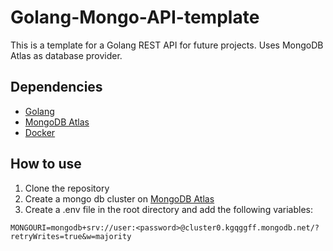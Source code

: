 # Golang-Mongo-API-template
This is a template for a Golang REST API for future projects. Uses MongoDB Atlas as database provider.

## Dependencies
- [Golang](https://golang.org/)
- [MongoDB Atlas](https://www.mongodb.com/cloud/atlas)
- [Docker](https://www.docker.com/)

## How to use
1. Clone the repository
2. Create a mongo db cluster on [MongoDB Atlas](https://www.mongodb.com/cloud/atlas)
3. Create a .env file in the root directory and add the following variables:
```
MONGOURI=mongodb+srv://user:<password>@cluster0.kgqggff.mongodb.net/?retryWrites=true&w=majority
```
